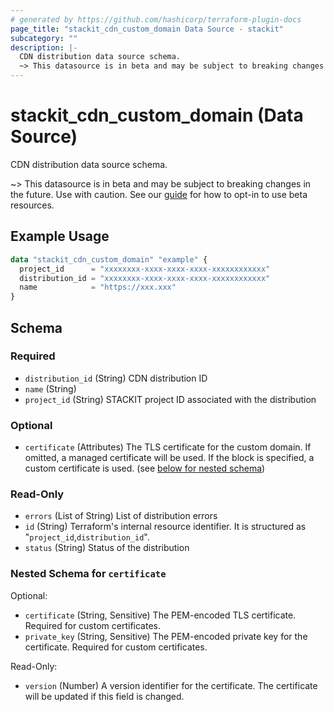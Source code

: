 ```yaml
---
# generated by https://github.com/hashicorp/terraform-plugin-docs
page_title: "stackit_cdn_custom_domain Data Source - stackit"
subcategory: ""
description: |-
  CDN distribution data source schema.
  ~> This datasource is in beta and may be subject to breaking changes in the future. Use with caution. See our guide https://registry.terraform.io/providers/stackitcloud/stackit/latest/docs/guides/opting_into_beta_resources for how to opt-in to use beta resources.
---
```


# stackit_cdn_custom_domain (Data Source)

CDN distribution data source schema.

~> This datasource is in beta and may be subject to breaking changes in the future. Use with caution. See our [guide](https://registry.terraform.io/providers/stackitcloud/stackit/latest/docs/guides/opting_into_beta_resources) for how to opt-in to use beta resources.

## Example Usage

```terraform
data "stackit_cdn_custom_domain" "example" {
  project_id      = "xxxxxxxx-xxxx-xxxx-xxxx-xxxxxxxxxxxx"
  distribution_id = "xxxxxxxx-xxxx-xxxx-xxxx-xxxxxxxxxxxx"
  name            = "https://xxx.xxx"
}
```

<!-- schema generated by tfplugindocs -->
## Schema

### Required

- `distribution_id` (String) CDN distribution ID
- `name` (String)
- `project_id` (String) STACKIT project ID associated with the distribution

### Optional

- `certificate` (Attributes) The TLS certificate for the custom domain. If omitted, a managed certificate will be used. If the block is specified, a custom certificate is used. (see [below for nested schema](#nestedatt--certificate))

### Read-Only

- `errors` (List of String) List of distribution errors
- `id` (String) Terraform's internal resource identifier. It is structured as "`project_id`,`distribution_id`".
- `status` (String) Status of the distribution

<a id="nestedatt--certificate"></a>
### Nested Schema for `certificate`

Optional:

- `certificate` (String, Sensitive) The PEM-encoded TLS certificate. Required for custom certificates.
- `private_key` (String, Sensitive) The PEM-encoded private key for the certificate. Required for custom certificates.

Read-Only:

- `version` (Number) A version identifier for the certificate. The certificate will be updated if this field is changed.
